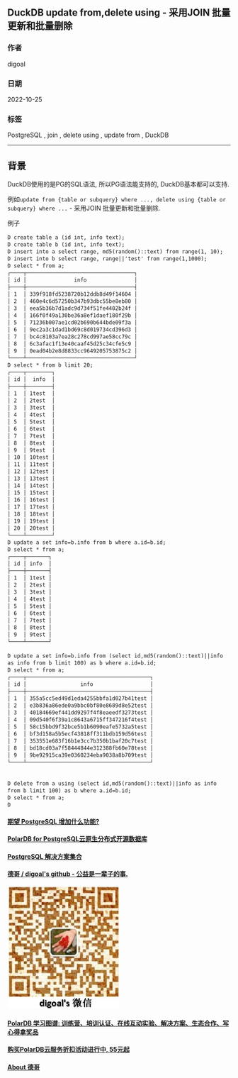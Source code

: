 ## DuckDB update from,delete using - 采用JOIN 批量更新和批量删除    
                        
### 作者                        
digoal                        
                        
### 日期                        
2022-10-25                       
                        
### 标签                        
PostgreSQL , join , delete using , update from , DuckDB         
                        
----                        
                        
## 背景           
DuckDB使用的是PG的SQL语法, 所以PG语法能支持的, DuckDB基本都可以支持.  
  
例如`update from {table or subquery} where ..., delete using {table or subquery} where ...` - 采用JOIN 批量更新和批量删除.  
  
例子  
  
```  
D create table a (id int, info text);  
D create table b (id int, info text);  
D insert into a select range, md5(random()::text) from range(1, 10);  
D insert into b select range, range||'test' from range(1,1000);  
D select * from a;  
┌────┬──────────────────────────────────┐  
│ id │               info               │  
├────┼──────────────────────────────────┤  
│ 1  │ 339f918fd5238720b12ddb8d49f14604 │  
│ 2  │ 460e4c6d57250b347b93dbc55be8eb80 │  
│ 3  │ eea5b36b7d1adc9d734f51fe4402b24f │  
│ 4  │ 166f0f49a130be36a8ef1daef180f29b │  
│ 5  │ 71236b007ae1cd02b690b644bde09f3a │  
│ 6  │ 9ec2a3c1dad1bd69c8d019734cd396d3 │  
│ 7  │ bc4c8103a7ea28c278cd997ae58cc79c │  
│ 8  │ 6c3afac1f13e40caaf45d25c34cfe5c9 │  
│ 9  │ 0ead04b2e8d8833cc9649205753875c2 │  
└────┴──────────────────────────────────┘  
D select * from b limit 20;  
┌────┬────────┐  
│ id │  info  │  
├────┼────────┤  
│ 1  │ 1test  │  
│ 2  │ 2test  │  
│ 3  │ 3test  │  
│ 4  │ 4test  │  
│ 5  │ 5test  │  
│ 6  │ 6test  │  
│ 7  │ 7test  │  
│ 8  │ 8test  │  
│ 9  │ 9test  │  
│ 10 │ 10test │  
│ 11 │ 11test │  
│ 12 │ 12test │  
│ 13 │ 13test │  
│ 14 │ 14test │  
│ 15 │ 15test │  
│ 16 │ 16test │  
│ 17 │ 17test │  
│ 18 │ 18test │  
│ 19 │ 19test │  
│ 20 │ 20test │  
└────┴────────┘  
D update a set info=b.info from b where a.id=b.id;  
D select * from a;  
┌────┬───────┐  
│ id │ info  │  
├────┼───────┤  
│ 1  │ 1test │  
│ 2  │ 2test │  
│ 3  │ 3test │  
│ 4  │ 4test │  
│ 5  │ 5test │  
│ 6  │ 6test │  
│ 7  │ 7test │  
│ 8  │ 8test │  
│ 9  │ 9test │  
└────┴───────┘  
  
D update a set info=b.info from (select id,md5(random()::text)||info as info from b limit 100) as b where a.id=b.id;  
D select * from a;  
┌────┬───────────────────────────────────────┐  
│ id │                 info                  │  
├────┼───────────────────────────────────────┤  
│ 1  │ 355a5cc5ed49d1eda4255bbfa1d027b41test │  
│ 2  │ e3b836a86ede0a9bbc0bf80e8689d8e52test │  
│ 3  │ 40184669ef441dd9297f4f8eaeedf3273test │  
│ 4  │ 09d540f6f39a1c8643a6715ff347216f4test │  
│ 5  │ 58c15bbd9f32bce5b1b6090eafe5732a5test │  
│ 6  │ bf3d158a5b5ecf43818ff311bdb159d56test │  
│ 7  │ 353551e683f16b1e3cc7b350b1baf20c7test │  
│ 8  │ bd18cd03a7f58444844e312388fb60e78test │  
│ 9  │ 9be92915ca39e0360234eba9038a8b709test │  
└────┴───────────────────────────────────────┘  
  
  
D delete from a using (select id,md5(random()::text)||info as info from b limit 100) as b where a.id=b.id;  
D select * from a;  
D   
```  
  
  
#### [期望 PostgreSQL 增加什么功能?](https://github.com/digoal/blog/issues/76 "269ac3d1c492e938c0191101c7238216")
  
  
#### [PolarDB for PostgreSQL云原生分布式开源数据库](https://github.com/ApsaraDB/PolarDB-for-PostgreSQL "57258f76c37864c6e6d23383d05714ea")
  
  
#### [PostgreSQL 解决方案集合](https://yq.aliyun.com/topic/118 "40cff096e9ed7122c512b35d8561d9c8")
  
  
#### [德哥 / digoal's github - 公益是一辈子的事.](https://github.com/digoal/blog/blob/master/README.md "22709685feb7cab07d30f30387f0a9ae")
  
  
![digoal's wechat](../pic/digoal_weixin.jpg "f7ad92eeba24523fd47a6e1a0e691b59")
  
  
#### [PolarDB 学习图谱: 训练营、培训认证、在线互动实验、解决方案、生态合作、写心得拿奖品](https://www.aliyun.com/database/openpolardb/activity "8642f60e04ed0c814bf9cb9677976bd4")
  
  
#### [购买PolarDB云服务折扣活动进行中, 55元起](https://www.aliyun.com/activity/new/polardb-yunparter?userCode=bsb3t4al "e0495c413bedacabb75ff1e880be465a")
  
  
#### [About 德哥](https://github.com/digoal/blog/blob/master/me/readme.md "a37735981e7704886ffd590565582dd0")
  
